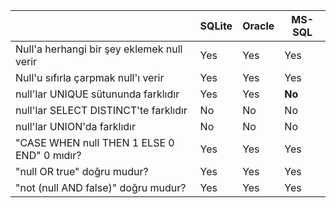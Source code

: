 |                                          | SQLite | Oracle | MS-SQL |
|------------------------------------------|--------|--------|--------|
| Null'a herhangi bir şey eklemek null verir       | Yes    | Yes    | Yes    |
| Null'u sıfırla çarpmak null'ı verir      | Yes    | Yes    | Yes    |
| null'lar UNIQUE sütununda farklıdır    | Yes    | Yes    | **No**     |
| null'lar SELECT DISTINCT'te farklıdır    | No     | No     | No     |
| null'lar UNION'da farklıdır           | No     | No     | No     |
| "CASE WHEN null THEN 1 ELSE 0 END" 0 mıdır? | Yes    | Yes    | Yes    |
| "null OR true"  doğru mudur?                   | Yes    | Yes    | Yes    |
| "not (null AND false)" doğru mudur?            | Yes    | Yes    | Yes    |